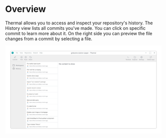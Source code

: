 # Overview

Thermal allows you to access and inspect your repository's history. The History view lists all commits you've made. You can click on specific commit to learn more about it. On the right side you can preview the file changes from a commit by selecting a file.

![Repository history](./images/repository-history.png)
